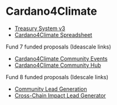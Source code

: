 # Cardano4Climate

- [Treasury System v3](https://treasuryguild.github.io/treasury-v3/)
- [Cardano4Climate Spreadsheet](https://docs.google.com/spreadsheets/d/16hMe9PkWpaYu9wi-ZBqjp-kL02sXx1FTDf02SvcwSGc/edit?usp=sharing)

Fund 7 funded proposals (Ideascale links)

- [Cardano4Climate Community Events](https://cardano.ideascale.com/c/idea/384076)
- [Cardano4Climate Community Hub](https://cardano.ideascale.com/c/idea/384081)

Fund 8 funded proposals (Idescale links)

- [Community Lead Generation](https://cardano.ideascale.com/c/idea/397339)
- [Cross-Chain Impact Lead Generator](https://cardano.ideascale.com/c/idea/402760)


